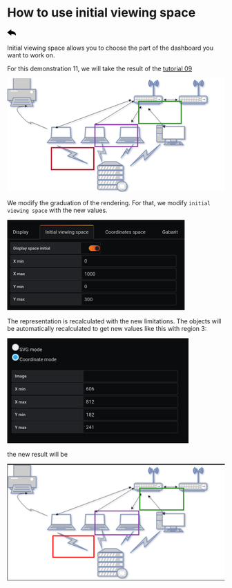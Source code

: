 # How to use initial viewing space

[![](../../screenshots/other/Go-back.png)](README.md)

Initial viewing space allows you to choose the part of the dashboard you want to work on.

For this demonstration 11, we will take the result of the [tutorial 09](tutorial09.md)

![tutorial9](../../screenshots/demo/tutorial09/result.png)

We modify the graduation of the rendering. For that, we modify `initial viewing space` with the new values.



![result](../../screenshots/demo/tutorial11/initial.png)

The representation is recalculated with the new limitations. The objects will be automatically recalculated to get new values like this with region 3:



![result](../../screenshots/demo/tutorial11/region3.png)


the new result will be


![result](../../screenshots/demo/tutorial11/newresult.png)
